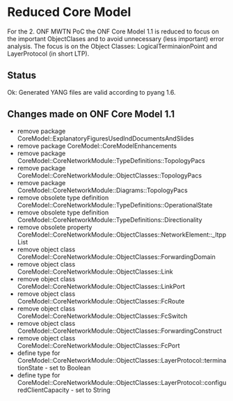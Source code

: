 # Reduced Core Model  
For the 2. ONF MWTN PoC the ONF Core Model 1.1 is reduced to focus on the important ObjectClases and to avoid unnecessary (less important) error analysis.
The focus is on the Object Classes: LogicalTerminaionPoint and LayerProtocol (in short LTP).

## Status
Ok: Generated YANG files are valid according to pyang 1.6.

## Changes made on ONF Core Model 1.1
- remove package CoreModel::ExplanatoryFiguresUsedIndDocumentsAndSlides
- remove package CoreModel::CoreModelEnhancements
- remove package CoreModel::CoreNetworkModule::TypeDefinitions::TopologyPacs
- remove package CoreModel::CoreNetworkModule::ObjectClasses::TopologyPacs
- remove package CoreModel::CoreNetworkModule::Diagrams::TopologyPacs
- remove obsolete type definition CoreModel::CoreNetworkModule::TypeDefinitions::OperationalState
- remove obsolete type definition CoreModel::CoreNetworkModule::TypeDefinitions::Directionality
- remove obsolete property CoreModel::CoreNetworkModule::ObjectClasses::NetworkElement::_ltppList
- remove object class CoreModel::CoreNetworkModule::ObjectClasses::ForwardingDomain
- remove object class CoreModel::CoreNetworkModule::ObjectClasses::Link
- remove object class CoreModel::CoreNetworkModule::ObjectClasses::LinkPort
- remove object class CoreModel::CoreNetworkModule::ObjectClasses::FcRoute
- remove object class CoreModel::CoreNetworkModule::ObjectClasses::FcSwitch
- remove object class CoreModel::CoreNetworkModule::ObjectClasses::ForwardingConstruct
- remove object class CoreModel::CoreNetworkModule::ObjectClasses::FcPort
- define type for CoreModel::CoreNetworkModule::ObjectClasses::LayerProtocol::terminationState - set to Boolean
- define type for CoreModel::CoreNetworkModule::ObjectClasses::LayerProtocol::configuredClientCapacity - set to String
